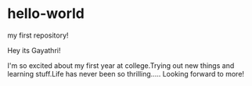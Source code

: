 # hello-world
my first repository!

Hey its Gayathri!

I'm so excited about my first year at college.Trying out new things
and learning stuff.Life has never been so thrilling.....
Looking forward to more!
